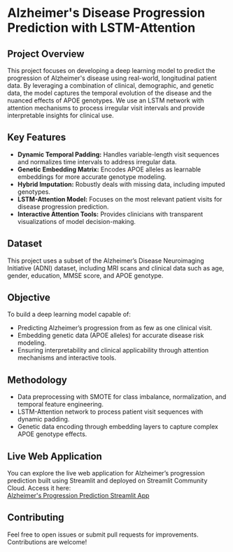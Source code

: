 # Alzheimer's Disease Progression Prediction with LSTM-Attention

## Project Overview
This project focuses on developing a deep learning model to predict the progression of Alzheimer's disease using real-world, longitudinal patient data. By leveraging a combination of clinical, demographic, and genetic data, the model captures the temporal evolution of the disease and the nuanced effects of APOE genotypes. We use an LSTM network with attention mechanisms to process irregular visit intervals and provide interpretable insights for clinical use.

## Key Features
- **Dynamic Temporal Padding:** Handles variable-length visit sequences and normalizes time intervals to address irregular data.
- **Genetic Embedding Matrix:** Encodes APOE alleles as learnable embeddings for more accurate genotype modeling.
- **Hybrid Imputation:** Robustly deals with missing data, including imputed genotypes.
- **LSTM-Attention Model:** Focuses on the most relevant patient visits for disease progression prediction.
- **Interactive Attention Tools:** Provides clinicians with transparent visualizations of model decision-making.

## Dataset
This project uses a subset of the Alzheimer’s Disease Neuroimaging Initiative (ADNI) dataset, including MRI scans and clinical data such as age, gender, education, MMSE score, and APOE genotype.

## Objective
To build a deep learning model capable of:
- Predicting Alzheimer’s progression from as few as one clinical visit.
- Embedding genetic data (APOE alleles) for accurate disease risk modeling.
- Ensuring interpretability and clinical applicability through attention mechanisms and interactive tools.

## Methodology
- Data preprocessing with SMOTE for class imbalance, normalization, and temporal feature engineering.
- LSTM-Attention network to process patient visit sequences with dynamic padding.
- Genetic data encoding through embedding layers to capture complex APOE genotype effects.

## Live Web Application
You can explore the live web application for Alzheimer’s progression prediction built using Streamlit and deployed on Streamlit Community Cloud. Access it here:  
[Alzheimer's Progression Prediction Streamlit App](https://pratham2203-alzheimers-prediction-streamlit-app-hxofzr.streamlit.app)

## Contributing
Feel free to open issues or submit pull requests for improvements. Contributions are welcome!
